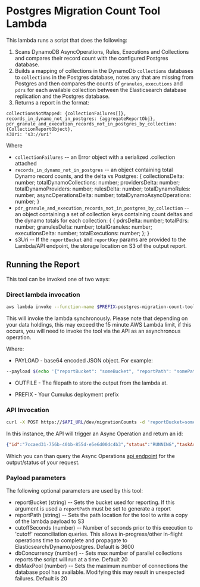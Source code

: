 # Postgres Migration Count Tool Lambda

This lambda runs a script that does the following:

1) Scans DynamoDB AsyncOperations, Rules, Executions and Collections and compares their record count with the configured Postgres database.
2) Builds a mapping of collections in the DynamoDb `collections` databases to `collections` in the Postgres database, notes any that are missing from Postgres and then compares the counts of `granules`, `executions` and `pdrs` for each available collection between the Elasticsearch database replication and the Postgres database.
3) Returns a report in the format:

```text
collectionsNotMapped: {collectionFailures[]},
records_in_dynamo_not_in_postgres: {aggregateReportObj},
pdr_granule_and_execution_records_not_in_postgres_by_collection: {CollectionReportObject},
s3Uri: 's3://uri'
```

Where

* `collectionFailures` -- an Error object with a serialized .collection attached
* `records_in_dynamo_not_in_postgres` -- an object containing total Dynamo record counts, and the delta vs Postgres:
 {
    collectionsDelta: number;
    totalDynamoCollections: number;
    providersDelta: number;
    totalDynamoProviders: number;
    rulesDelta: number;
    totalDynamoRules: number;
    asyncOperationsDelta: number;
    totalDynamoAsyncOperations: number;
}
* `pdr_granule_and_execution_records_not_in_postgres_by_collection` -- an object containing a set of collection keys containing count deltas and the dynamo totals for each collection:
{
  <collection> {
        pdrsDelta: number;
        totalPdrs: number;
        granulesDelta: number;
        totalGranules: number;
        executionsDelta: number;
        totalExecutions: number;
    };
}
* s3Uri -- If the `reportBucket` and `reportKey` params are provided to the Lambda/API endpoint, the storage location on S3 of the output report.

## Running the Report

This tool can be invoked one of two ways:

### Direct lambda invocation

```bash
aws lambda invoke --function-name $PREFIX-postgres-migration-count-tool --payload $PAYLOAD $OUTFILE
```

This will invoke the lambda synchronously.  Please note that depending on your data holdings, this may exceed the 15 minute AWS Lambda limit, if this occurs, you will need to invoke the tool via the API as an asynchronous operation.

Where:

* PAYLOAD - base64 encoded JSON object.   For example:

```bash
--payload $(echo '{"reportBucket": "someBucket", "reportPath": "somePath", "cutoffSeconds": 60, "dbConcurrency": 20, "dbMaxPool": 20}' | base64)
```

* OUTFILE - The filepath to store the output from the lambda at.

* PREFIX - Your Cumulus deployment prefix

### API Invocation

```bash
curl -X POST https://$API_URL/dev/migrationCounts -d 'reportBucket=someBucket&reportPath=someReportPath&cutoffSeconds=60&dbConcurrency=20&dbMaxPool=20' --header 'Authorization: Bearer $TOKEN'
```

In this instance, the API will trigger an Async Operation and return an id:

```json
{"id":"7ccaed31-756b-40bb-855d-e5e6d00dc4b3","status":"RUNNING","taskArn":"arn:aws:ecs:us-east-1:AWSID:task/$PREFIX-CumulusECSCluster/123456789","description":"Migration Count Tool ECS Run","operationType":"Migration Count Report"}
```

Which you can than query the Async Operations [api endpoint](https://nasa.github.io/cumulus-api/#retrieve-async-operation) for the output/status of your request.

### Payload parameters

The following optional parameters are used by this tool:

* reportBucket (string) -- Sets the bucket used for reporting.  If this argument is used a `reportPath` must be set to generate a report
* reportPath (string) -- Sets the path location for the tool to write a copy of the lambda payload to S3
* cutoffSeconds (number) -- Number of seconds prior to this execution to 'cutoff' reconciliation queries.  This allows in-progress/other in-flight operations time to complete and propagate to Elasticsearch/Dynamo/postgres.  Default is 3600
* dbConcurrency (number) -- Sets max number of parallel collections reports  the script will run at a time.  Default 20
* dbMaxPool (number) -- Sets the maximum number of connections the database pool has available.   Modifying this may result in unexpected failures.    Default is 20
